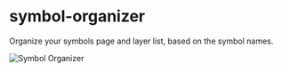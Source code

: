 # symbol-organizer
Organize your symbols page and layer list, based on the symbol names.

![Symbol Organizer](https://raw.githubusercontent.com/sonburn/symbol-organizer/master/Screenshots/Symbol%20Organizer.png)
